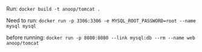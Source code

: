 Run:
`docker build -t anoop/tomcat .`

Need to run:
`docker run -p 3306:3306 -e MYSQL_ROOT_PASSWORD=root --name mysql mysql`

before running:
`docker run -p 8080:8080 --link mysql:db --rm --name web anoop/tomcat`
